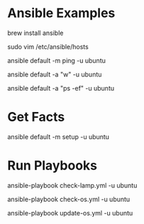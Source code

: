 # Ansible Examples

brew install ansible

sudo vim /etc/ansible/hosts

ansible default -m ping -u ubuntu

ansible default -a "w" -u ubuntu

ansible default -a "ps -ef" -u ubuntu

# Get Facts

ansible default -m setup -u ubuntu

# Run Playbooks

ansible-playbook check-lamp.yml -u ubuntu

ansible-playbook check-os.yml -u ubuntu

ansible-playbook update-os.yml -u ubuntu
